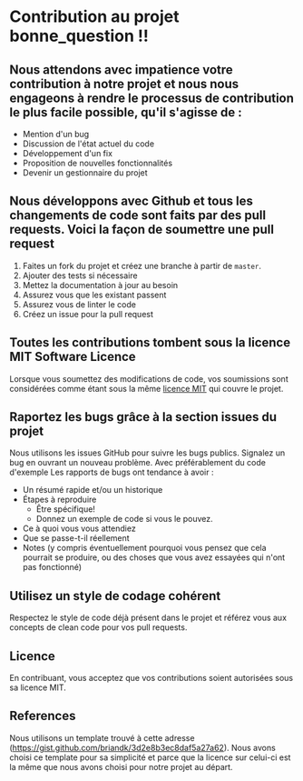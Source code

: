 # Contribution au projet bonne_question !!

## Nous attendons avec impatience votre contribution à notre projet et nous nous engageons à rendre le processus de contribution le plus facile possible, qu'il s'agisse de :
- Mention d'un bug
- Discussion de l'état actuel du code
- Développement d'un fix
- Proposition de nouvelles fonctionnalités
- Devenir un gestionnaire du projet

## Nous développons avec Github et tous les changements de code sont faits par des pull requests. Voici la façon de soumettre une pull request
1. Faites un fork du projet et créez une branche à partir de `master`.
2. Ajouter des tests si nécessaire
3. Mettez la documentation à jour au besoin
4. Assurez vous que les existant passent
5. Assurez vous de linter le code
6. Créez un issue pour la pull request

## Toutes les contributions tombent sous la licence MIT Software Licence
Lorsque vous soumettez des modifications de code, vos soumissions sont considérées comme étant sous la même [licence MIT](https://opensource.org/licenses/MIT) qui couvre le projet.

## Raportez les bugs grâce à la section issues du projet
Nous utilisons les issues GitHub pour suivre les bugs publics. Signalez un bug en ouvrant un nouveau problème. Avec préférablement du code d'exemple
Les rapports de bugs ont tendance à avoir :

- Un résumé rapide et/ou un historique
- Étapes à reproduire
  - Être spécifique!
  - Donnez un exemple de code si vous le pouvez.
- Ce à quoi vous vous attendiez
- Que se passe-t-il réellement
- Notes (y compris éventuellement pourquoi vous pensez que cela pourrait se produire, ou des choses que vous avez essayées qui n'ont pas fonctionné)

## Utilisez un style de codage cohérent
Respectez le style de code déjà présent dans le projet et référez vous aux concepts de clean code pour vos pull requests.

## Licence
En contribuant, vous acceptez que vos contributions soient autorisées sous sa licence MIT.

## References
Nous utilisons un template trouvé à cette adresse (https://gist.github.com/briandk/3d2e8b3ec8daf5a27a62). Nous avons choisi ce template pour 
sa simplicité et parce que la licence sur celui-ci est la même que nous avons choisi pour notre projet au départ.




